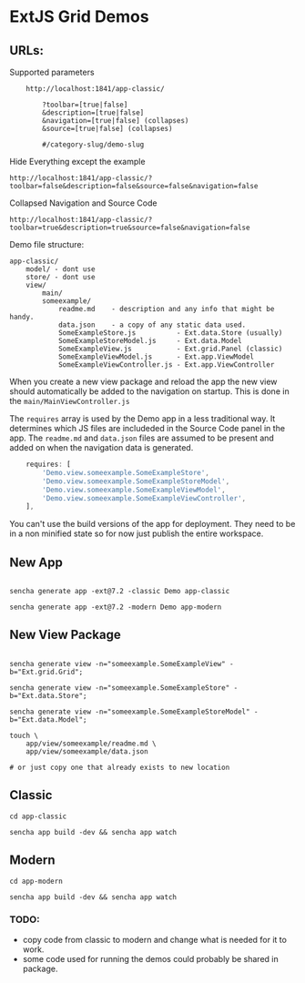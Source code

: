 # ExtJS Grid Demos

## URLs:

Supported parameters
```
    http://localhost:1841/app-classic/
        
        ?toolbar=[true|false]
        &description=[true|false]
        &navigation=[true|false] (collapses)
        &source=[true|false] (collapses)
        
        #/category-slug/demo-slug
``` 

Hide Everything except the example
    
    http://localhost:1841/app-classic/?toolbar=false&description=false&source=false&navigation=false

Collapsed Navigation and Source Code 

    http://localhost:1841/app-classic/?toolbar=true&description=true&source=false&navigation=false



Demo file structure:

```
app-classic/
    model/ - dont use
    store/ - dont use
    view/
        main/
        someexample/
            readme.md    - description and any info that might be handy.
            data.json    - a copy of any static data used.
            SomeExampleStore.js          - Ext.data.Store (usually)
            SomeExampleStoreModel.js     - Ext.data.Model
            SomeExampleView.js           - Ext.grid.Panel (classic)
            SomeExampleViewModel.js      - Ext.app.ViewModel
            SomeExampleViewController.js - Ext.app.ViewController
```

When you create a new view package and reload the app the new view should automatically 
be added to the navigation on startup. This is done in the `main/MainViewController.js`

The `requires` array is used by the Demo app in a less traditional way. It determines 
which JS files are includeded in the Source Code panel in the app. The `readme.md` and 
`data.json` files are assumed to be present and added on when the navigation data is 
generated. 

```javascript
    requires: [
        'Demo.view.someexample.SomeExampleStore',
        'Demo.view.someexample.SomeExampleStoreModel',
        'Demo.view.someexample.SomeExampleViewModel',
        'Demo.view.someexample.SomeExampleViewController',
    ],
```

You can't use the build versions of the app for deployment. They need to be in a non 
minified state so for now just publish the entire workspace. 

## New App 

```shell

sencha generate app -ext@7.2 -classic Demo app-classic

sencha generate app -ext@7.2 -modern Demo app-modern

```

## New View Package

```

sencha generate view -n="someexample.SomeExampleView" -b="Ext.grid.Grid"; 

sencha generate view -n="someexample.SomeExampleStore" -b="Ext.data.Store"; 

sencha generate view -n="someexample.SomeExampleStoreModel" -b="Ext.data.Model"; 

touch \
    app/view/someexample/readme.md \
    app/view/someexample/data.json

# or just copy one that already exists to new location
```

## Classic

```
cd app-classic 

sencha app build -dev && sencha app watch
```

## Modern

```
cd app-modern 

sencha app build -dev && sencha app watch
```

### TODO:

- copy code from classic to modern and change what is needed for it to work.
- some code used for running the demos could probably be shared in package.
